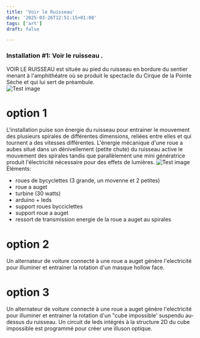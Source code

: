 ```yaml
---
title: 'Voir le Ruisseau'
date: '2025-03-26T12:51:15+01:00'
tags: ['art']
draft: false

---
```

### Installation #1: Voir le ruisseau .

VOIR LE RUISSEAU est située au pied du ruisseau en bordure du sentier menant à l'amphithéatre où se produit le spectacle du Cirque de la Pointe Sèche et qui lui sert de préambule.  
![Test image](/PRPTuel1.png)
# option 1
L'installation puise son énergie du ruisseau pour entrainer le mouvement des plusieurs spirales de différentes dimensions, reliées entre elles et qui tournent a des vitesses différentes. 
L'énergie mécanique d'une roue a aubes situé dans un dénivellement (petite chute) du ruisseau active le mouvement des spirales tandis que parallèlement une mini génératrice produit l'électricité nécessaire pour des effets de lumières.
![Test image](/)
Éléments:
- roues de bycyclettes (3 grande, un movenne et 2 petites)
- roue a auget
- turbine (30 watts)
- arduino + leds
- support roues bycciclettes
- support roue a auget
- ressort de transmission energie de la roue a auget au spirales

# option 2
Un alternateur de voiture connecté à une roue a auget génère l'electricité pour illuminer et entrainer la rotation d'un masque hollow face.

# option 3
Un alternateur de voiture connecté à une roue a auget génère l'electricité pour illuminer et entrainer la rotation d'un "cube impossible' suspendu au-dessus du ruisseau. Un circuit de leds intégrés à la structure 2D du cube impossible est programmé pour créer une illuson optique. 
  





[def]: /public/img/PRPTuel2.jpg